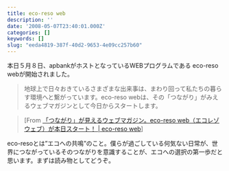 ```yaml
---
title: eco-reso web
description: ''
date: '2008-05-07T23:40:01.000Z'
categories: []
keywords: []
slug: "eeda4819-387f-40d2-9653-4e09cc257b60"
---
```

本日５月８日、apbankがホストとなっているWEBプログラムである eco-reso webが開始されました。

> 地球上で日々おきているさまざまな出来事は、まわり回って私たちの暮らす環境へと繋がっています。eco-reso webは、その「つながり」がみえるウェブマガジンとして今日からスタートします。

> \[From [「つながり」が見えるウェブマガジン。eco-reso web（エコレゾウェブ）が本日スタート！ | eco-reso web](http://www.eco-reso.jp/2008/05/08/eco-reso-web-start/)\]

eco-resoとは”エコへの共鳴”のこと。僕らが過ごしている何気ない日常が、世界につながっているそのつながりを意識することが、エコへの選択の第一歩だと思います。まずは読み物としてどうぞ。